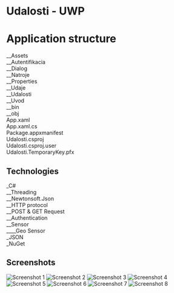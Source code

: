 # Udalosti - UWP

# Application structure

__Assets<br />
__Autentifikacia<br />
__Dialog<br />
__Natroje<br />
__Properties<br />
__Udaje<br />
__Udalosti<br />
__Uvod<br />
__bin<br />
__obj<br />
App.xaml<br />
App.xaml.cs<br />
Package.appxmanifest<br />
Udalosti.csproj<br />
Udalosti.csproj.user<br />
Udalosti.TemporaryKey.pfx<br />



## Technologies

_C# <br />
	__Threading <br />
  __Newtonsoft.Json<br />
  __HTTP protocol<br />
  __POST & GET Request<br />
  __Authentication<br />
	__Sensor <br />
		____Geo Sensor <br />
_JSON <br />
_NuGet <br />



## Screenshots

![Screenshot 1](https://raw.githubusercontent.com/matebence/Udalosti-UWP/master/docs/1.png)
![Screenshot 2](https://raw.githubusercontent.com/matebence/Udalosti-UWP/master/docs/2.png)
![Screenshot 3](https://raw.githubusercontent.com/matebence/Udalosti-UWP/master/docs/3.png)
![Screenshot 4](https://raw.githubusercontent.com/matebence/Udalosti-UWP/master/docs/4.jpg)
![Screenshot 5](https://raw.githubusercontent.com/matebence/Udalosti-UWP/master/docs/5.jpg)
![Screenshot 6](https://raw.githubusercontent.com/matebence/Udalosti-UWP/master/docs/6.png)
![Screenshot 7](https://raw.githubusercontent.com/matebence/Udalosti-UWP/master/docs/7.png)
![Screenshot 8](https://raw.githubusercontent.com/matebence/Udalosti-UWP/master/docs/8.png)
